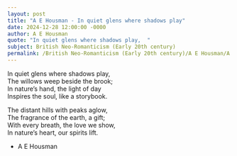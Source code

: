 ```yaml
---
layout: post
title: "A E Housman - In quiet glens where shadows play"
date: 2024-12-28 12:00:00 -0000
author: A E Housman
quote: "In quiet glens where shadows play,  "
subject: British Neo-Romanticism (Early 20th century)
permalink: /British Neo-Romanticism (Early 20th century)/A E Housman/A E Housman - In quiet glens where shadows play
---
```


In quiet glens where shadows play,  
The willows weep beside the brook;  
In nature’s hand, the light of day  
Inspires the soul, like a storybook.

The distant hills with peaks aglow,  
The fragrance of the earth, a gift;  
With every breath, the love we show,  
In nature’s heart, our spirits lift.

- A E Housman
